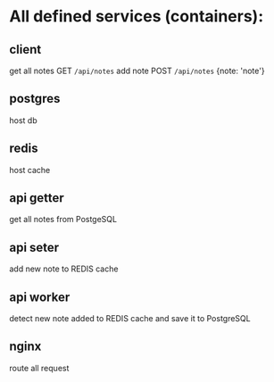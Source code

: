 # All defined services (containers):

## client
get all notes GET `/api/notes`
add note  POST `/api/notes` {note: 'note'}

## postgres

host db

## redis

host cache

## api getter

get all notes from PostgeSQL

## api seter

add new note to REDIS cache

## api worker

detect new note added to REDIS cache and save it to PostgreSQL

## nginx

route all request
